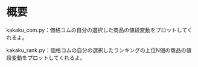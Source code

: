 # 概要
kakaku_com.py：価格コムの自分の選択した商品の値段変動をプロットしてくれるよ。

kakaku_rank.py：価格コムの自分の選択したランキングの上位N個の商品の値段変動をプロットしてくれるよ。
